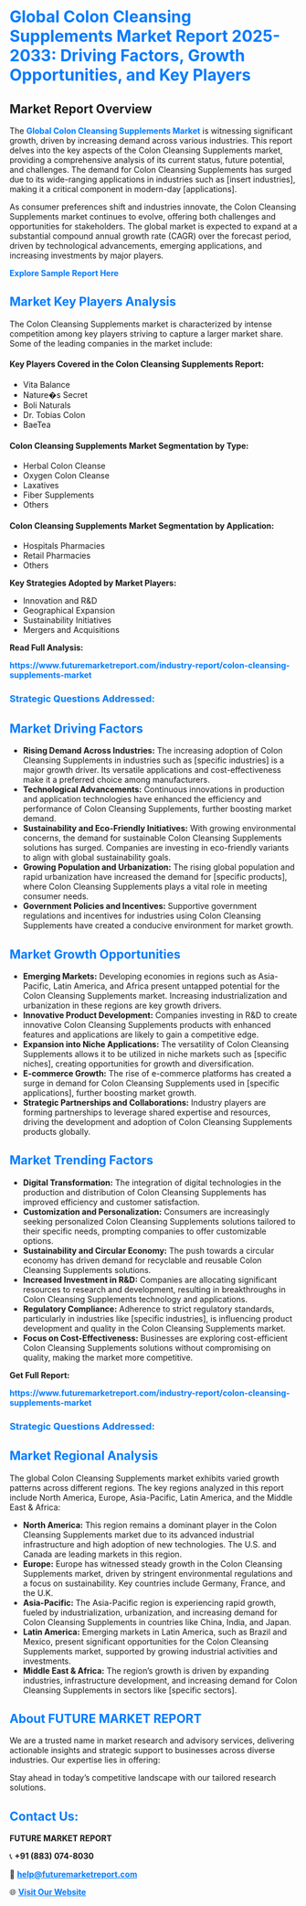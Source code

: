 <h1 style="color: #007BFF;">Global Colon Cleansing Supplements Market Report 2025-2033: Driving Factors, Growth Opportunities, and Key Players</h1>

<section id="overview">
<h2>Market Report Overview</h2>
<p>The <a href="https://www.futuremarketreport.com/industry-report/colon-cleansing-supplements-market" style="color: #007BFF; text-decoration: none;"><strong>Global Colon Cleansing Supplements Market</strong></a> is witnessing significant growth, driven by increasing demand across various industries. This report delves into the key aspects of the Colon Cleansing Supplements market, providing a comprehensive analysis of its current status, future potential, and challenges. The demand for Colon Cleansing Supplements has surged due to its wide-ranging applications in industries such as [insert industries], making it a critical component in modern-day [applications].</p>
<p>As consumer preferences shift and industries innovate, the Colon Cleansing Supplements market continues to evolve, offering both challenges and opportunities for stakeholders. The global market is expected to expand at a substantial compound annual growth rate (CAGR) over the forecast period, driven by technological advancements, emerging applications, and increasing investments by major players.</p>
</section>

<section id="overview">
<p><a href="https://www.futuremarketreport.com/request-sample/reportId=79113" style="color: #007BFF; text-decoration: none;"><strong>Explore Sample Report Here</strong></a></p>
</section>

<section id="key-players">
<h2 style="color: #007BFF;">Market Key Players Analysis</h2>
<p>The Colon Cleansing Supplements market is characterized by intense competition among key players striving to capture a larger market share. Some of the leading companies in the market include:</p>
<h4>Key Players Covered in the Colon Cleansing Supplements Report:</h4>
<ul><li>Vita Balance</li><li>Nature�s Secret</li><li>Boli Naturals</li><li>Dr. Tobias Colon</li><li>BaeTea</li></ul>
<h4>Colon Cleansing Supplements Market Segmentation by Type:</h4>
<ul><li>Herbal Colon Cleanse</li><li>Oxygen Colon Cleanse</li><li>Laxatives</li><li>Fiber Supplements</li><li>Others</li></ul>

<h4>Colon Cleansing Supplements Market Segmentation by Application:</h4>
<ul><li>Hospitals Pharmacies</li><li>Retail Pharmacies</li><li>Others</li></ul>
<p><strong>Key Strategies Adopted by Market Players:</strong></p>
<ul>
<li>Innovation and R&D</li>
<li>Geographical Expansion</li>
<li>Sustainability Initiatives</li>
<li>Mergers and Acquisitions</li>
</ul>
</section>

<section>
<p><strong>Read Full Analysis: </strong></p><a href="https://www.futuremarketreport.com/industry-report/colon-cleansing-supplements-market" style="color: #007BFF; text-decoration: none;"><strong>https://www.futuremarketreport.com/industry-report/colon-cleansing-supplements-market</strong></a>
<h3 style="color: #007BFF;">Strategic Questions Addressed:</h3>
</section>

<section id="driving-factors">
<h2 style="color: #007BFF;">Market Driving Factors</h2>
<ul>
<li><strong>Rising Demand Across Industries:</strong> The increasing adoption of Colon Cleansing Supplements in industries such as [specific industries] is a major growth driver. Its versatile applications and cost-effectiveness make it a preferred choice among manufacturers.</li>
<li><strong>Technological Advancements:</strong> Continuous innovations in production and application technologies have enhanced the efficiency and performance of Colon Cleansing Supplements, further boosting market demand.</li>
<li><strong>Sustainability and Eco-Friendly Initiatives:</strong> With growing environmental concerns, the demand for sustainable Colon Cleansing Supplements solutions has surged. Companies are investing in eco-friendly variants to align with global sustainability goals.</li>
<li><strong>Growing Population and Urbanization:</strong> The rising global population and rapid urbanization have increased the demand for [specific products], where Colon Cleansing Supplements plays a vital role in meeting consumer needs.</li>
<li><strong>Government Policies and Incentives:</strong> Supportive government regulations and incentives for industries using Colon Cleansing Supplements have created a conducive environment for market growth.</li>
</ul>
</section>

<section id="growth-opportunities">
<h2 style="color: #007BFF;">Market Growth Opportunities</h2>
<ul>
<li><strong>Emerging Markets:</strong> Developing economies in regions such as Asia-Pacific, Latin America, and Africa present untapped potential for the Colon Cleansing Supplements market. Increasing industrialization and urbanization in these regions are key growth drivers.</li>
<li><strong>Innovative Product Development:</strong> Companies investing in R&D to create innovative Colon Cleansing Supplements products with enhanced features and applications are likely to gain a competitive edge.</li>
<li><strong>Expansion into Niche Applications:</strong> The versatility of Colon Cleansing Supplements allows it to be utilized in niche markets such as [specific niches], creating opportunities for growth and diversification.</li>
<li><strong>E-commerce Growth:</strong> The rise of e-commerce platforms has created a surge in demand for Colon Cleansing Supplements used in [specific applications], further boosting market growth.</li>
<li><strong>Strategic Partnerships and Collaborations:</strong> Industry players are forming partnerships to leverage shared expertise and resources, driving the development and adoption of Colon Cleansing Supplements products globally.</li>
</ul>
</section>

<section id="trending-factors">
<h2 style="color: #007BFF;">Market Trending Factors</h2>
<ul>
<li><strong>Digital Transformation:</strong> The integration of digital technologies in the production and distribution of Colon Cleansing Supplements has improved efficiency and customer satisfaction.</li>
<li><strong>Customization and Personalization:</strong> Consumers are increasingly seeking personalized Colon Cleansing Supplements solutions tailored to their specific needs, prompting companies to offer customizable options.</li>
<li><strong>Sustainability and Circular Economy:</strong> The push towards a circular economy has driven demand for recyclable and reusable Colon Cleansing Supplements solutions.</li>
<li><strong>Increased Investment in R&D:</strong> Companies are allocating significant resources to research and development, resulting in breakthroughs in Colon Cleansing Supplements technology and applications.</li>
<li><strong>Regulatory Compliance:</strong> Adherence to strict regulatory standards, particularly in industries like [specific industries], is influencing product development and quality in the Colon Cleansing Supplements market.</li>
<li><strong>Focus on Cost-Effectiveness:</strong> Businesses are exploring cost-efficient Colon Cleansing Supplements solutions without compromising on quality, making the market more competitive.</li>
</ul>
</section>

<section>
<p><strong>Get Full Report: </strong></p><a href="https://www.futuremarketreport.com/industry-report/colon-cleansing-supplements-market" style="color: #007BFF; text-decoration: none;"><strong>https://www.futuremarketreport.com/industry-report/colon-cleansing-supplements-market</strong></a>
<h3 style="color: #007BFF;">Strategic Questions Addressed:</h3>
</section>


<section id="regional-analysis">
<h2 style="color: #007BFF;">Market Regional Analysis</h2>
<p>The global Colon Cleansing Supplements market exhibits varied growth patterns across different regions. The key regions analyzed in this report include North America, Europe, Asia-Pacific, Latin America, and the Middle East & Africa:</p>
<ul>
<li><strong>North America:</strong> This region remains a dominant player in the Colon Cleansing Supplements market due to its advanced industrial infrastructure and high adoption of new technologies. The U.S. and Canada are leading markets in this region.</li>
<li><strong>Europe:</strong> Europe has witnessed steady growth in the Colon Cleansing Supplements market, driven by stringent environmental regulations and a focus on sustainability. Key countries include Germany, France, and the U.K.</li>
<li><strong>Asia-Pacific:</strong> The Asia-Pacific region is experiencing rapid growth, fueled by industrialization, urbanization, and increasing demand for Colon Cleansing Supplements in countries like China, India, and Japan.</li>
<li><strong>Latin America:</strong> Emerging markets in Latin America, such as Brazil and Mexico, present significant opportunities for the Colon Cleansing Supplements market, supported by growing industrial activities and investments.</li>
<li><strong>Middle East & Africa:</strong> The region’s growth is driven by expanding industries, infrastructure development, and increasing demand for Colon Cleansing Supplements in sectors like [specific sectors].</li>
</ul>
</section>

<footer>
<h2 style="color: #007BFF;">About FUTURE MARKET REPORT</h2>
<p>We are a trusted name in market research and advisory services, delivering actionable insights and strategic support to businesses across diverse industries. Our expertise lies in offering:</p>

<p>Stay ahead in today’s competitive landscape with our tailored research solutions.</p>

<h2 style="color: #007BFF;">Contact Us:</h2>
<p><strong>FUTURE MARKET REPORT</strong></p>
<p>📞 <strong>+91 (883) 074-8030</strong></p>
<p>📧 <strong><a href="mailto:help@futuremarketreport.com" style="color: #007BFF;">help@futuremarketreport.com</a></strong></p>
<p>🌐 <strong><a href="https://www.futuremarketreport.com/" style="color: #007BFF;">Visit Our Website</a></strong></p>
</footer>
